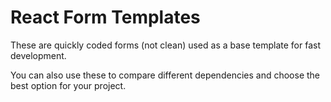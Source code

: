 # React Form Templates

These are quickly coded forms (not clean) used as a base template for fast development. 

You can also use these to compare different dependencies and choose the best option for your project.
